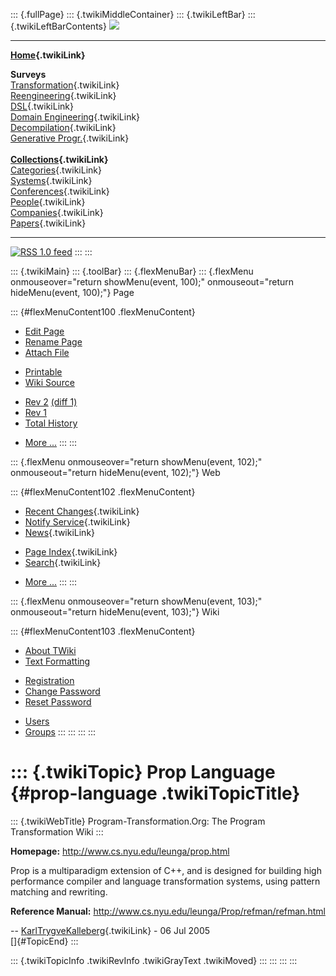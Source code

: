 ::: {.fullPage}
::: {.twikiMiddleContainer}
::: {.twikiLeftBar}
::: {.twikiLeftBarContents}
![](../pub/transformation.gif)

------------------------------------------------------------------------

**[Home](WebHome){.twikiLink}**

**Surveys**\
[Transformation](ProgramTransformation){.twikiLink}\
[Reengineering](ReengineeringWiki){.twikiLink}\
[DSL](DomainSpecificLanguages){.twikiLink}\
[Domain Engineering](DomainEngineering){.twikiLink}\
[Decompilation](DeCompilation){.twikiLink}\
[Generative Progr.](GenerativeProgrammingWiki){.twikiLink}\
\
**[Collections](CategoryCollection){.twikiLink}**\
[Categories](CategoryCategory){.twikiLink}\
[Systems](TransformationSystems){.twikiLink}\
[Conferences](TransformationConferences){.twikiLink}\
[People](TransformationPeople){.twikiLink}\
[Companies](TransformationCompanies){.twikiLink}\
[Papers](CategoryPaper){.twikiLink}

------------------------------------------------------------------------

[![](../pub/rss.gif "RSS 1.0 feed")](WebRss@skin=rss)
:::
:::

::: {.twikiMain}
::: {.toolBar}
::: {.flexMenuBar}
::: {.flexMenu onmouseover="return showMenu(event, 100);" onmouseout="return hideMenu(event, 100);"}
Page

::: {#flexMenuContent100 .flexMenuContent}
-   [Edit
    Page](http://www.program-transformation.org/edit/Transform/PropLanguage?t=1536826333)
-   [Rename
    Page](http://www.program-transformation.org/rename/Transform/PropLanguage)
-   [Attach
    File](http://www.program-transformation.org/attach/Transform/PropLanguage)

<!-- -->

-   [Printable](http://www.program-transformation.org/view/Transform/PropLanguage?skin=print.pattern)
-   [Wiki
    Source](http://www.program-transformation.org/view/Transform/PropLanguage?skin=text&raw=on&contenttype=text/plain)

<!-- -->

-   [Rev
    2](http://www.program-transformation.org/view/Transform/PropLanguage?rev=1.2)
    [(diff 1)](http://www.program-transformation.org/rdiff/Transform/PropLanguage?rev1=1.2&rev2=1.1)
-   [Rev
    1](http://www.program-transformation.org/view/Transform/PropLanguage?rev=1.1)
-   [Total
    History](http://www.program-transformation.org/rdiff/Transform/PropLanguage)

<!-- -->

-   [More
    \...](http://www.program-transformation.org/oops/Transform/PropLanguage?template=oopsmore&param1=1.2&param2=1.2)
:::
:::

::: {.flexMenu onmouseover="return showMenu(event, 102);" onmouseout="return hideMenu(event, 102);"}
Web

::: {#flexMenuContent102 .flexMenuContent}
-   [Recent Changes](WebChanges){.twikiLink}
-   [Notify Service](WebNotify){.twikiLink}
-   [News](WebNews){.twikiLink}

<!-- -->

-   [Page Index](WebIndex){.twikiLink}
-   [Search](WebSearch){.twikiLink}

<!-- -->

-   [More
    \...](http://www.program-transformation.org/oops/Transform/PropLanguage?template=oopsmore&param1=1.2&param2=1.2)
:::
:::

::: {.flexMenu onmouseover="return showMenu(event, 103);" onmouseout="return hideMenu(event, 103);"}
Wiki

::: {#flexMenuContent103 .flexMenuContent}
-   [About
    TWiki](http://www.program-transformation.org/view/TWiki/WebHome)
-   [Text
    Formatting](http://www.program-transformation.org/view/TWiki/TextFormattingRules)

<!-- -->

-   [Registration](http://www.program-transformation.org/view/TWiki/TWikiRegistration)
-   [Change
    Password](http://www.program-transformation.org/view/TWiki/ChangePassword)
-   [Reset
    Password](http://www.program-transformation.org/view/TWiki/ResetPassword)

<!-- -->

-   [Users](http://www.program-transformation.org/view/Main/TWikiUsers)
-   [Groups](http://www.program-transformation.org/view/Main/TWikiGroups)
:::
:::
:::
:::

::: {.twikiTopic}
Prop Language {#prop-language .twikiTopicTitle}
=============

::: {.twikiWebTitle}
Program-Transformation.Org: The Program Transformation Wiki
:::

**Homepage:** <http://www.cs.nyu.edu/leunga/prop.html>

Prop is a multiparadigm extension of C++, and is designed for building
high performance compiler and language transformation systems, using
pattern matching and rewriting.

**Reference Manual:**
<http://www.cs.nyu.edu/leunga/Prop/refman/refman.html>

\-- [KarlTrygveKalleberg](../Main/KarlTrygveKalleberg){.twikiLink} - 06
Jul 2005\
[]{#TopicEnd}
:::

::: {.twikiTopicInfo .twikiRevInfo .twikiGrayText .twikiMoved}
:::
:::
:::
:::
